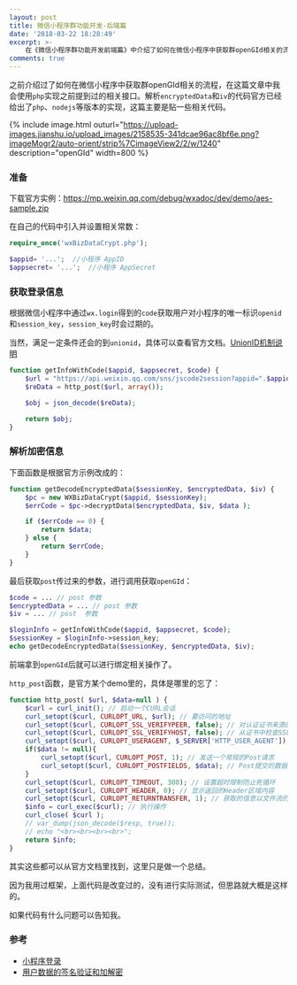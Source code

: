 ```yaml
---
layout: post
title: 微信小程序群功能开发-后端篇
date: '2018-03-22 18:28:49'
excerpt: >-
    在《微信小程序群功能开发前端篇》中介绍了如何在微信小程序中获取群openGId相关的流程，在这篇文章中我会使用`php`实现之前提到过的相关接口。
comments: true
---
```


之前介绍过了如何在微信小程序中获取群openGId相关的流程，在这篇文章中我会使用`php`实现之前提到过的相关接口。解析`encryptedData`和`iv`的代码官方已经给出了`php`、`nodejs`等版本的实现，这篇主要是贴一些相关代码。

{% include image.html outurl="https://upload-images.jianshu.io/upload_images/2158535-341dcae96ac8bf6e.png?imageMogr2/auto-orient/strip%7CimageView2/2/w/1240" description="openGId" width=800 %}

### 准备

下载官方实例：https://mp.weixin.qq.com/debug/wxadoc/dev/demo/aes-sample.zip

在自己的代码中引入并设置相关常数：
```php
require_once('wxBizDataCrypt.php');

$appid= '...';  //小程序 AppID
$appsecret= '...';  //小程序 AppSecret

```

### 获取登录信息

根据微信小程序中通过`wx.login`得到的`code`获取用户对小程序的唯一标识`openid`和`session_key`，`session_key`时会过期的。

当然，满足一定条件还会的到`unionid`，具体可以查看官方文档。[UnionID机制说明](https://mp.weixin.qq.com/debug/wxadoc/dev/api/uinionID.html)

```php
function getInfoWithCode($appid, $appsecret, $code) {
    $url = "https://api.weixin.qq.com/sns/jscode2session?appid=".$appid."&secret=".$appsecret."&js_code=".$code."&grant_type=authorization_code";
    $reData = http_post($url, array());

    $obj = json_decode($reData);

    return $obj;
}
```

### 解析加密信息

下面函数是根据官方示例改成的：

```php
function getDecodeEncryptedData($sessionKey, $encryptedData, $iv) {
    $pc = new WXBizDataCrypt($appid, $sessionKey);
    $errCode = $pc->decryptData($encryptedData, $iv, $data );

    if ($errCode == 0) {
        return $data;
    } else {
        return $errCode;
    }
}
```

最后获取`post`传过来的参数，进行调用获取`openGId`：

```php
$code = ... // post 参数
$encryptedData = ... // post 参数
$iv = ... // post  参数

$loginInfo = getInfoWithCode($appid, $appsecret, $code);
$sessionKey = $loginInfo->session_key;
echo getDecodeEncryptedData($sessionKey, $encryptedData, $iv);
```

前端拿到`openGId`后就可以进行绑定相关操作了。

`http_post`函数，是官方某个demo里的，具体是哪里的忘了：

```php
function http_post( $url, $data=null ) {
    $curl = curl_init(); // 启动一个CURL会话
    curl_setopt($curl, CURLOPT_URL, $url); // 要访问的地址
    curl_setopt($curl, CURLOPT_SSL_VERIFYPEER, false); // 对认证证书来源的检查
    curl_setopt($curl, CURLOPT_SSL_VERIFYHOST, false); // 从证书中检查SSL加密算法是否存在
    curl_setopt($curl, CURLOPT_USERAGENT, $_SERVER['HTTP_USER_AGENT']); // 模拟用户使用的浏览器
    if($data != null){
        curl_setopt($curl, CURLOPT_POST, 1); // 发送一个常规的Post请求
        curl_setopt($curl, CURLOPT_POSTFIELDS, $data); // Post提交的数据包
    }
    curl_setopt($curl, CURLOPT_TIMEOUT, 300); // 设置超时限制防止死循环
    curl_setopt($curl, CURLOPT_HEADER, 0); // 显示返回的Header区域内容
    curl_setopt($curl, CURLOPT_RETURNTRANSFER, 1); // 获取的信息以文件流的形式返回
    $info = curl_exec($curl); // 执行操作
    curl_close( $curl );
    // var_dump(json_decode($resp, true));
    // echo "<br><br><br><br>";
    return $info;
}
```

其实这些都可以从官方文档里找到，这里只是做一个总结。

因为我用过框架，上面代码是改变过的，没有进行实际测试，但思路就大概是这样的。

如果代码有什么问题可以告知我。

### 参考

* [小程序登录](https://mp.weixin.qq.com/debug/wxadoc/dev/api/api-login.html#wxchecksessionobject)
* [用户数据的签名验证和加解密](https://mp.weixin.qq.com/debug/wxadoc/dev/api/signature.html)

```